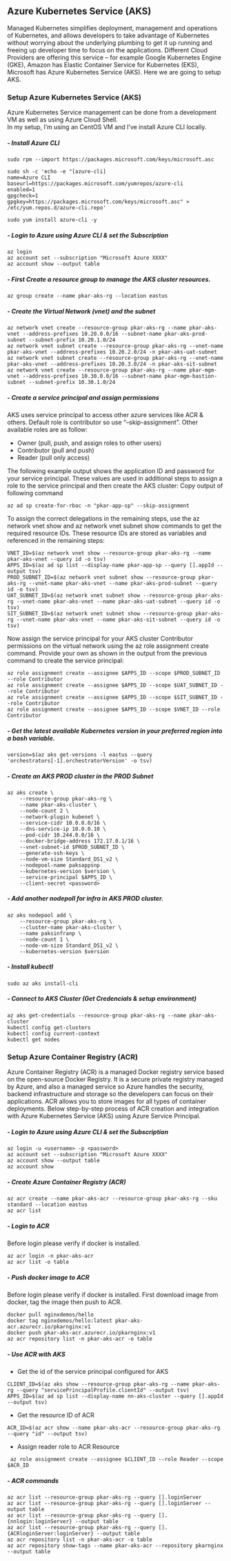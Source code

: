 ## Azure Kubernetes Service (AKS)
Managed Kubernetes simplifies deployment, management and operations of Kubernetes, and allows developers to take advantage of Kubernetes without worrying about the underlying plumbing to get it up running and freeing up developer time to focus on the applications. Different Cloud Providers are offering this service – for example Google Kubernetes Engine (GKE), Amazon has Elastic Container Service for Kubernetes (EKS), Microsoft has Azure Kubernetes Service (AKS).
Here we are going to setup AKS.

### Setup Azure Kubernetes Service (AKS)
Azure Kubernetes Service management can be done from a development VM as well as using Azure Cloud Shell.  
In my setup, I’m using an CentOS VM and I’ve install Azure CLI locally. 

##### - Install Azure CLI

```
sudo rpm --import https://packages.microsoft.com/keys/microsoft.asc

sudo sh -c 'echo -e "[azure-cli]
name=Azure CLI
baseurl=https://packages.microsoft.com/yumrepos/azure-cli
enabled=1
gpgcheck=1
gpgkey=https://packages.microsoft.com/keys/microsoft.asc" > /etc/yum.repos.d/azure-cli.repo'

sudo yum install azure-cli -y 
```
##### - Login to Azure using Azure CLI & set the Subscription

```
az login 
az account set --subscription "Microsoft Azure XXXX"
az account show --output table
```
##### - First Create a resource group to manage the AKS cluster resources.

```az group create --name pkar-aks-rg --location eastus```

##### -  Create the Virtual Network (vnet) and the subnet 

```
az network vnet create --resource-group pkar-aks-rg --name pkar-aks-vnet --address-prefixes 10.20.0.0/16 --subnet-name pkar-aks-prod-subnet --subnet-prefix 10.20.1.0/24
az network vnet subnet create --resource-group pkar-aks-rg --vnet-name pkar-aks-vnet --address-prefixes 10.20.2.0/24 -n pkar-aks-uat-subnet
az network vnet subnet create --resource-group pkar-aks-rg --vnet-name pkar-aks-vnet --address-prefixes 10.20.3.0/24 -n pkar-aks-sit-subnet
az network vnet create --resource-group pkar-aks-rg --name pkar-mgm-vnet --address-prefixes 10.30.0.0/16 --subnet-name pkar-mgm-bastion-subnet --subnet-prefix 10.30.1.0/24
```

##### -  Create a service principal and assign permissions
AKS uses service principal to access other azure services like ACR & others. Default role is contributor so use “–skip-assignment”. Other available roles are as follow:

- Owner (pull, push, and assign roles to other users)
- Contributor (pull and push)
- Reader (pull only access)

The following example output shows the application ID and password for your service principal. These values are used in additional steps to assign a role to the service principal and then create the AKS cluster: Copy output of following command

```az ad sp create-for-rbac -n "pkar-app-sp" --skip-assignment```

To assign the correct delegations in the remaining steps, use the az network vnet show and az network vnet subnet show commands to get the required resource IDs. These resource IDs are stored as variables and referenced in the remaining steps:

```
VNET_ID=$(az network vnet show --resource-group pkar-aks-rg --name pkar-aks-vnet --query id -o tsv)
APPS_ID=$(az ad sp list --display-name pkar-app-sp --query [].appId --output tsv)
PROD_SUBNET_ID=$(az network vnet subnet show --resource-group pkar-aks-rg --vnet-name pkar-aks-vnet --name pkar-aks-prod-subnet --query id -o tsv)
UAT_SUBNET_ID=$(az network vnet subnet show --resource-group pkar-aks-rg --vnet-name pkar-aks-vnet --name pkar-aks-uat-subnet --query id -o tsv)
SIT_SUBNET_ID=$(az network vnet subnet show --resource-group pkar-aks-rg --vnet-name pkar-aks-vnet --name pkar-aks-sit-subnet --query id -o tsv)
```

Now assign the service principal for your AKS cluster Contributor permissions on the virtual network using the az role assignment create command. Provide your own <appId> as shown in the output from the previous command to create the service principal:
  
```
az role assignment create --assignee $APPS_ID --scope $PROD_SUBNET_ID --role Contributor
az role assignment create --assignee $APPS_ID --scope $UAT_SUBNET_ID --role Contributor
az role assignment create --assignee $APPS_ID --scope $SIT_SUBNET_ID --role Contributor
az role assignment create --assignee $APPS_ID --scope $VNET_ID --role Contributor
```

##### -  Get the latest available Kubernetes version in your preferred region into a bash variable. 

```version=$(az aks get-versions -l eastus --query 'orchestrators[-1].orchestratorVersion' -o tsv)```

##### -  Create an AKS PROD cluster in the PROD Subnet

```
az aks create \
    --resource-group pkar-aks-rg \
    --name pkar-aks-cluster \
    --node-count 2 \
    --network-plugin kubenet \
    --service-cidr 10.0.0.0/16 \
    --dns-service-ip 10.0.0.10 \
    --pod-cidr 10.244.0.0/16 \
    --docker-bridge-address 172.17.0.1/16 \
    --vnet-subnet-id $PROD_SUBNET_ID \
    --generate-ssh-keys \
    --node-vm-size Standard_DS1_v2 \
    --nodepool-name paksappsnp
    --kubernetes-version $version \
    --service-principal $APPS_ID \
    --client-secret <password>
```

##### -  Add another nodepoll for infra in AKS PROD cluster.

```
az aks nodepool add \
    --resource-group pkar-aks-rg \
    --cluster-name pkar-aks-cluster \
    --name paksinfranp \
    --node-count 1 \
    --node-vm-size Standard_DS1_v2 \
    --kubernetes-version $version
```

##### -  Install kubectl 

```sudo az aks install-cli```

##### -  Connect to AKS Cluster (Get Credencials & setup environment)

``` 
az aks get-credentials --resource-group pkar-aks-rg --name pkar-aks-cluster
kubectl config get-clusters
kubectl config current-context
kubectl get nodes
```

### Setup Azure Container Registry (ACR)
Azure Container Registry (ACR) is a managed Docker registry service based on the open-source Docker Registry.  It is a secure private registry managed by Azure, and also a managed service so Azure handles the security, backend infrastructure and storage so the developers can focus on their applications. ACR allows you to store images for all types of container deployments. Below step-by-step process of ACR creation and integration with Azure Kubernetes Service (AKS) using Azure Service Principal.

##### - Login to Azure using Azure CLI & set the Subscription

```
az login -u <username> -p <password>
az account set --subscription "Microsoft Azure XXXX"
az account show --output table
az account show
```

##### -  Create Azure Container Registry (ACR)

``` 
az acr create --name pkar-aks-acr --resource-group pkar-aks-rg --sku standard --location eastus
az acr list
```

##### - Login to ACR 
Before login please verify if docker is installed.

```
az acr login -n pkar-aks-acr
az acr list -o table
```

##### - Push docker image to ACR 
Before login please verify if docker is installed. First download image from docker, tag the image then push to ACR.

```
docker pull nginxdemos/hello
docker tag nginxdemos/hello:latest pkar-aks-acr.azurecr.io/pkarnginx:v1
docker push pkar-aks-acr.azurecr.io/pkarnginx:v1
az acr repository list -n pkar-aks-acr -o table
```

##### - Use ACR with AKS

- Get the id of the service principal configured for AKS

```
CLIENT_ID=$(az aks show --resource-group pkar-aks-rg --name pkar-aks-rg --query "servicePrincipalProfile.clientId" --output tsv)
APPS_ID=$(az ad sp list --display-name nn-aks-cluster --query [].appId --output tsv)
```

- Get the resource ID of ACR

```ACR_ID=$(az acr show --name pkar-aks-acr --resource-group pkar-aks-rg --query "id" --output tsv)```

- Assign reader role to ACR Resource  

``` az role assignment create --assignee $CLIENT_ID --role Reader --scope $ACR_ID```

##### - ACR commands

```
az acr list --resource-group pkar-aks-rg --query [].loginServer
az acr list --resource-group pkar-aks-rg --query [].loginServer --output table
az acr list --resource-group pkar-aks-rg --query [].{nnlogin:loginServer} --output table
az acr list --resource-group pkar-aks-rg --query [].{ACRloginServer:loginServer} --output table
az acr repository list -n pkar-aks-acr -o table
az acr repository show-tags --name pkar-aks-acr --repository pkarnginx --output table
```
